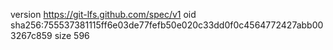 version https://git-lfs.github.com/spec/v1
oid sha256:755537381115ff6e03de77fefb50e020c33dd0f0c4564772427abb003267c859
size 596
